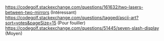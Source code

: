 https://codegolf.stackexchange.com/questions/161632/two-lasers-between-two-mirrors (Intéressant)
https://codegolf.stackexchange.com/questions/tagged/ascii-art?sort=votes&pageSize=15 (Pour fouiller)
https://codegolf.stackexchange.com/questions/51445/seven-slash-display (Moyen)
